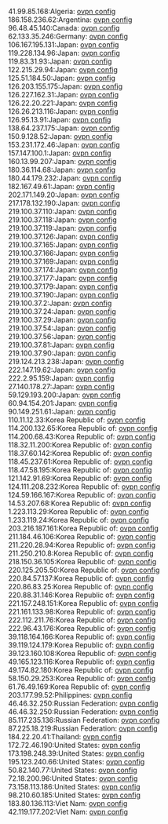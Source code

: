 41.99.85.168:Algeria: [ovpn config](vpn/41_99_85_168.ovpn)  
186.158.236.62:Argentina: [ovpn config](vpn/186_158_236_62.ovpn)  
96.48.45.140:Canada: [ovpn config](vpn/96_48_45_140.ovpn)  
62.133.35.246:Germany: [ovpn config](vpn/62_133_35_246.ovpn)  
106.167.195.131:Japan: [ovpn config](vpn/106_167_195_131.ovpn)  
119.228.134.96:Japan: [ovpn config](vpn/119_228_134_96.ovpn)  
119.83.31.93:Japan: [ovpn config](vpn/119_83_31_93.ovpn)  
122.215.29.94:Japan: [ovpn config](vpn/122_215_29_94.ovpn)  
125.51.184.50:Japan: [ovpn config](vpn/125_51_184_50.ovpn)  
126.203.155.175:Japan: [ovpn config](vpn/126_203_155_175.ovpn)  
126.227.162.31:Japan: [ovpn config](vpn/126_227_162_31.ovpn)  
126.22.20.221:Japan: [ovpn config](vpn/126_22_20_221.ovpn)  
126.26.213.116:Japan: [ovpn config](vpn/126_26_213_116.ovpn)  
126.95.13.91:Japan: [ovpn config](vpn/126_95_13_91.ovpn)  
138.64.237.175:Japan: [ovpn config](vpn/138_64_237_175.ovpn)  
150.9.128.52:Japan: [ovpn config](vpn/150_9_128_52.ovpn)  
153.231.172.46:Japan: [ovpn config](vpn/153_231_172_46.ovpn)  
157.147.100.1:Japan: [ovpn config](vpn/157_147_100_1.ovpn)  
160.13.99.207:Japan: [ovpn config](vpn/160_13_99_207.ovpn)  
180.36.114.68:Japan: [ovpn config](vpn/180_36_114_68.ovpn)  
180.44.179.232:Japan: [ovpn config](vpn/180_44_179_232.ovpn)  
182.167.49.61:Japan: [ovpn config](vpn/182_167_49_61.ovpn)  
202.171.149.20:Japan: [ovpn config](vpn/202_171_149_20.ovpn)  
217.178.132.190:Japan: [ovpn config](vpn/217_178_132_190.ovpn)  
219.100.37.110:Japan: [ovpn config](vpn/219_100_37_110.ovpn)  
219.100.37.118:Japan: [ovpn config](vpn/219_100_37_118.ovpn)  
219.100.37.119:Japan: [ovpn config](vpn/219_100_37_119.ovpn)  
219.100.37.126:Japan: [ovpn config](vpn/219_100_37_126.ovpn)  
219.100.37.165:Japan: [ovpn config](vpn/219_100_37_165.ovpn)  
219.100.37.166:Japan: [ovpn config](vpn/219_100_37_166.ovpn)  
219.100.37.169:Japan: [ovpn config](vpn/219_100_37_169.ovpn)  
219.100.37.174:Japan: [ovpn config](vpn/219_100_37_174.ovpn)  
219.100.37.177:Japan: [ovpn config](vpn/219_100_37_177.ovpn)  
219.100.37.179:Japan: [ovpn config](vpn/219_100_37_179.ovpn)  
219.100.37.190:Japan: [ovpn config](vpn/219_100_37_190.ovpn)  
219.100.37.2:Japan: [ovpn config](vpn/219_100_37_2.ovpn)  
219.100.37.24:Japan: [ovpn config](vpn/219_100_37_24.ovpn)  
219.100.37.29:Japan: [ovpn config](vpn/219_100_37_29.ovpn)  
219.100.37.54:Japan: [ovpn config](vpn/219_100_37_54.ovpn)  
219.100.37.56:Japan: [ovpn config](vpn/219_100_37_56.ovpn)  
219.100.37.81:Japan: [ovpn config](vpn/219_100_37_81.ovpn)  
219.100.37.90:Japan: [ovpn config](vpn/219_100_37_90.ovpn)  
219.124.213.238:Japan: [ovpn config](vpn/219_124_213_238.ovpn)  
222.147.19.62:Japan: [ovpn config](vpn/222_147_19_62.ovpn)  
222.2.95.159:Japan: [ovpn config](vpn/222_2_95_159.ovpn)  
27.140.178.27:Japan: [ovpn config](vpn/27_140_178_27.ovpn)  
59.129.193.200:Japan: [ovpn config](vpn/59_129_193_200.ovpn)  
60.94.154.201:Japan: [ovpn config](vpn/60_94_154_201.ovpn)  
90.149.251.61:Japan: [ovpn config](vpn/90_149_251_61.ovpn)  
110.11.12.33:Korea Republic of: [ovpn config](vpn/110_11_12_33.ovpn)  
114.200.132.65:Korea Republic of: [ovpn config](vpn/114_200_132_65.ovpn)  
114.200.68.43:Korea Republic of: [ovpn config](vpn/114_200_68_43.ovpn)  
118.32.11.200:Korea Republic of: [ovpn config](vpn/118_32_11_200.ovpn)  
118.37.60.142:Korea Republic of: [ovpn config](vpn/118_37_60_142.ovpn)  
118.45.237.61:Korea Republic of: [ovpn config](vpn/118_45_237_61.ovpn)  
118.47.58.195:Korea Republic of: [ovpn config](vpn/118_47_58_195.ovpn)  
121.142.91.69:Korea Republic of: [ovpn config](vpn/121_142_91_69.ovpn)  
124.111.208.232:Korea Republic of: [ovpn config](vpn/124_111_208_232.ovpn)  
124.59.166.167:Korea Republic of: [ovpn config](vpn/124_59_166_167.ovpn)  
14.53.207.68:Korea Republic of: [ovpn config](vpn/14_53_207_68.ovpn)  
1.223.113.29:Korea Republic of: [ovpn config](vpn/1_223_113_29.ovpn)  
1.233.119.24:Korea Republic of: [ovpn config](vpn/1_233_119_24.ovpn)  
203.216.187.161:Korea Republic of: [ovpn config](vpn/203_216_187_161.ovpn)  
211.184.46.106:Korea Republic of: [ovpn config](vpn/211_184_46_106.ovpn)  
211.220.28.94:Korea Republic of: [ovpn config](vpn/211_220_28_94.ovpn)  
211.250.210.8:Korea Republic of: [ovpn config](vpn/211_250_210_8.ovpn)  
218.150.36.105:Korea Republic of: [ovpn config](vpn/218_150_36_105.ovpn)  
220.125.205.50:Korea Republic of: [ovpn config](vpn/220_125_205_50.ovpn)  
220.84.57.137:Korea Republic of: [ovpn config](vpn/220_84_57_137.ovpn)  
220.86.83.25:Korea Republic of: [ovpn config](vpn/220_86_83_25.ovpn)  
220.88.31.146:Korea Republic of: [ovpn config](vpn/220_88_31_146.ovpn)  
221.157.248.151:Korea Republic of: [ovpn config](vpn/221_157_248_151.ovpn)  
221.161.133.98:Korea Republic of: [ovpn config](vpn/221_161_133_98.ovpn)  
222.112.211.76:Korea Republic of: [ovpn config](vpn/222_112_211_76.ovpn)  
222.96.43.176:Korea Republic of: [ovpn config](vpn/222_96_43_176.ovpn)  
39.118.164.166:Korea Republic of: [ovpn config](vpn/39_118_164_166.ovpn)  
39.119.124.179:Korea Republic of: [ovpn config](vpn/39_119_124_179.ovpn)  
39.123.160.108:Korea Republic of: [ovpn config](vpn/39_123_160_108.ovpn)  
49.165.123.116:Korea Republic of: [ovpn config](vpn/49_165_123_116.ovpn)  
49.174.82.180:Korea Republic of: [ovpn config](vpn/49_174_82_180.ovpn)  
58.150.29.253:Korea Republic of: [ovpn config](vpn/58_150_29_253.ovpn)  
61.76.49.169:Korea Republic of: [ovpn config](vpn/61_76_49_169.ovpn)  
203.177.99.52:Philippines: [ovpn config](vpn/203_177_99_52.ovpn)  
46.46.32.250:Russian Federation: [ovpn config](vpn/46_46_32_250.ovpn)  
46.46.32.250:Russian Federation: [ovpn config](vpn/46_46_32_250.ovpn)  
85.117.235.136:Russian Federation: [ovpn config](vpn/85_117_235_136.ovpn)  
87.225.18.219:Russian Federation: [ovpn config](vpn/87_225_18_219.ovpn)  
184.22.20.41:Thailand: [ovpn config](vpn/184_22_20_41.ovpn)  
172.72.46.190:United States: [ovpn config](vpn/172_72_46_190.ovpn)  
173.198.248.39:United States: [ovpn config](vpn/173_198_248_39.ovpn)  
195.123.240.66:United States: [ovpn config](vpn/195_123_240_66.ovpn)  
50.82.140.77:United States: [ovpn config](vpn/50_82_140_77.ovpn)  
72.18.200.96:United States: [ovpn config](vpn/72_18_200_96.ovpn)  
73.158.113.186:United States: [ovpn config](vpn/73_158_113_186.ovpn)  
98.210.60.185:United States: [ovpn config](vpn/98_210_60_185.ovpn)  
183.80.136.113:Viet Nam: [ovpn config](vpn/183_80_136_113.ovpn)  
42.119.177.202:Viet Nam: [ovpn config](vpn/42_119_177_202.ovpn)  
